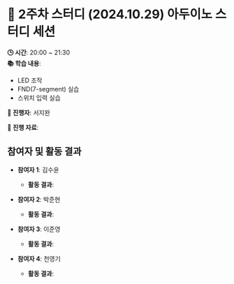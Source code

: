 # 📑 2주차 스터디 (2024.10.29) 아두이노 스터디 세션

**🕒 시간**: 20:00 ~ 21:30  
**📚 학습 내용**:  
- LED 조작
- FND(7-segment) 실습
- 스위치 입력 실습

**👤 진행자**: 서지완

**🔗 진행 자료**: 

## 참여자 및 활동 결과

- **참여자 1**: 김수윤  
  - **활동 결과**: 

- **참여자 2**: 박준현  
  - **활동 결과**: 

- **참여자 3**: 이준영  
  - **활동 결과**: 

- **참여자 4**: 천영기  
  - **활동 결과**: 

